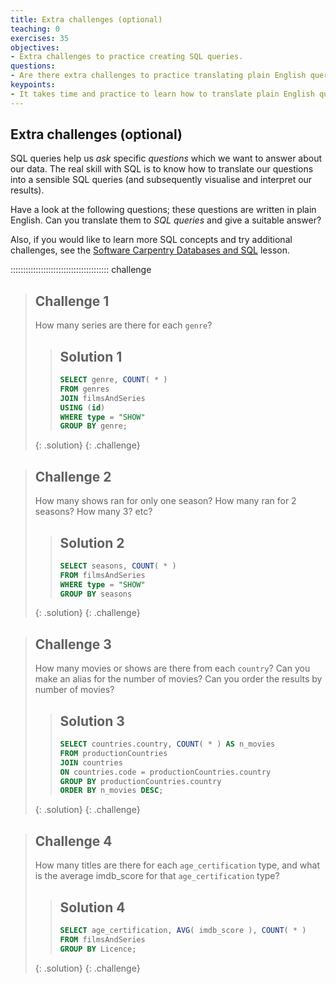 ```yaml
---
title: Extra challenges (optional)
teaching: 0
exercises: 35
objectives:
- Extra challenges to practice creating SQL queries.
questions:
- Are there extra challenges to practice translating plain English queries to SQL queries?
keypoints:
- It takes time and practice to learn how to translate plain English queries into SQL queries.
---
```


## Extra challenges (optional)

SQL queries help us *ask* specific *questions* which we want to answer about our data. The real skill with SQL is to know how to translate our questions into a sensible SQL queries (and subsequently visualise and interpret our results).

Have a look at the following questions; these questions are written in plain English. Can you translate them to *SQL queries* and give a suitable answer?

Also, if you would like to learn more SQL concepts and try additional challenges, see the [Software Carpentry Databases and SQL](https://swcarpentry.github.io/sql-novice-survey/) lesson.

:::::::::::::::::::::::::::::::::::::::  challenge

> ## Challenge 1
> 
> How many series  are there for each `genre`? 
> > ## Solution 1
> > 
> > ```sql
> > SELECT genre, COUNT( * )
> > FROM genres
> > JOIN filmsAndSeries
> > USING (id)
> > WHERE type = "SHOW"
> > GROUP BY genre;
> > ```
> {: .solution}
{: .challenge}

> ## Challenge 2
> 
> How many shows ran for only one season? How many ran for 2 seasons? How many 3? etc?
> > ## Solution 2
> > 
> > ```sql
> > SELECT seasons, COUNT( * )
> > FROM filmsAndSeries
> > WHERE type = "SHOW"
> > GROUP BY seasons
> > ```
> {: .solution}
{: .challenge}


> ## Challenge 3
> 
> How many movies or shows are there from each `country`? Can you make an alias for the number of movies? Can you order the results by number of movies?
> > ## Solution 3
> > 
> > ```sql
> > SELECT countries.country, COUNT( * ) AS n_movies
> > FROM productionCountries
> > JOIN countries
> > ON countries.code = productionCountries.country
> > GROUP BY productionCountries.country
> > ORDER BY n_movies DESC;
> {: .solution}
{: .challenge}


> ## Challenge 4
> 
> How many titles are there for each `age_certification` type, and what is the average
> imdb_score for that `age_certification` type?
> > ## Solution 4
> > 
> > ```sql
> > SELECT age_certification, AVG( imdb_score ), COUNT( * )
> > FROM filmsAndSeries
> > GROUP BY Licence;
> > ```
> {: .solution}
{: .challenge}
